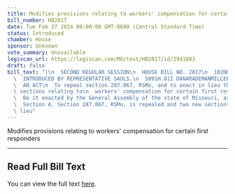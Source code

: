 ```yaml
---
title: Modifies provisions relating to workers' compensation for certain first responders
bill_number: HB2817
date: Tue Feb 27 2024 00:00:00 GMT-0600 (Central Standard Time)
status: Introduced
chamber: House
sponsor: Unknown
vote_summary: Unavailable
legiscan_url: https://legiscan.com/MO/text/HB2817/id/2941883
draft: false
bill_text: "|\n  SECOND REGULAR SESSION\n  HOUSE BILL NO. 2817\n  102ND GENERAL ASSEMBLY\n\
  \  INTRODUCED BY REPRESENTATIVE SAULS.\n  5891H.01I DANARADEMANMILLER,ChiefClerk\n\
  \  AN ACT\n  To repeal section 287.067, RSMo, and to enact in lieu thereof two new\
  \ sections relating to\n  workers' compensation for certain first responders.\n\
  \  Be it enacted by the General Assembly of the state of Missouri, as follows:\n\
  \  Section A. Section 287.067, RSMo, is repealed and two new sections enacted in\
  \ lieu"
---
```

Modifies provisions relating to workers' compensation for certain first responders

---

## Read Full Bill Text

You can view the full text [here](https://legiscan.com/MO/text/HB2817/id/2941883).
